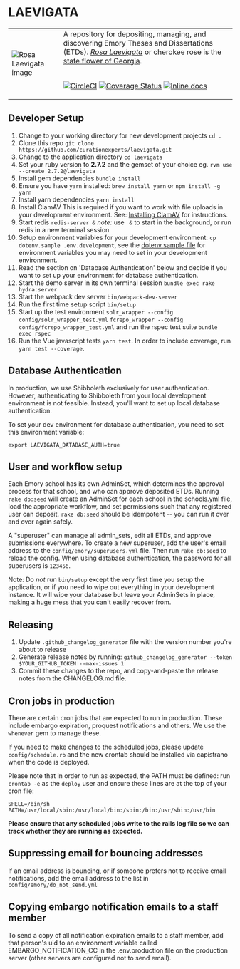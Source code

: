 # LAEVIGATA

<table width="100%">
<tr><td>
<img alt="Rosa Laevigata image" src="app/assets/images/RosaLaevigata.jpg">
</td><td>
A repository for depositing, managing, and discovering
Emory Theses and Dissertations (ETDs).
<a href="https://en.wikipedia.org/wiki/Rosa_laevigata"><em>Rosa Laevigata</em></a>
or cherokee rose is the <a href="https://georgia.gov/georgia-facts-and-symbols">state flower of Georgia</a>.
<br/><br/>

[![CircleCI](https://circleci.com/gh/curationexperts/laevigata/tree/main.svg?style=svg)](https://circleci.com/gh/curationexperts/laevigata/tree/main)
[![Coverage Status](https://coveralls.io/repos/github/curationexperts/laevigata/badge.svg?branch=main)](https://coveralls.io/github/curationexperts/laevigata?branch=main)
[![Inline docs](http://inch-ci.org/github/curationexperts/laevigata.svg?branch=main)](http://inch-ci.org/github/curationexperts/laevigata)

</td></tr>
</table>


## Developer Setup

1. Change to your working directory for new development projects
    `cd .`
1. Clone this repo
    `git clone https://github.com/curationexperts/laevigata.git`
1. Change to the application directory
    `cd laevigata`
1. Set your ruby version to **2.7.2** and the gemset of your choice
    eg. `rvm use --create 2.7.2@laevigata`
1. Install gem dependencies
    `bundle install`
1. Ensure you have `yarn` installed:
   `brew install yarn` or
   `npm install -g yarn`
1. Install yarn dependencies
    `yarn install`
1. Install ClamAV
    This is required if you want to work with file uploads in your development environment.
    See: [Installing ClamAV](https://www.clamav.net/documents/installing-clamav) for instructions.
1. Start redis
    `redis-server &`
    *note:* use ` &` to start in the background, or run redis in a new terminal session
1. Setup environment variables for your development environment:
    `cp dotenv.sample .env.development`,
    see the [dotenv sample file](dotenv.sample) for environment variables you may need to set in your development environment.  
1. Read the section on 'Database Authentication' below and decide if you want to set up your environment for database authentication.
1. Start the demo server in its own terminal session
    `bundle exec rake hydra:server`
1. Start the webpack dev server
   `bin/webpack-dev-server`
1. Run the first time setup script
    `bin/setup`
1. Start up the test environment
    `solr_wrapper --config config/solr_wrapper_test.yml`
    `fcrepo_wrapper --config config/fcrepo_wrapper_test.yml`
    and run the rspec test suite
    `bundle exec rspec`
1. Run the Vue javascript tests
    `yarn test`. In order to include coverage, run `yarn test --coverage`.

## Database Authentication

In production, we use Shibboleth exclusively for user authentication.  However, authenticating to Shibboleth from your local development environment is not feasible.  Instead, you'll want to set up local database authentication.

To set your dev environment for database authentication, you need to set this environment variable:

`export LAEVIGATA_DATABASE_AUTH=true`

## User and workflow setup

Each Emory school has its own AdminSet, which determines the approval process for that
school, and who can approve deposited ETDs. Running `rake db:seed` will create an AdminSet for each school in the schools.yml file, load the appropriate workflow, and set permissions such that any registered user can deposit. `rake db:seed` should be idempotent -- you can run it over and over again safely.

A "superuser" can manage all admin_sets, edit all ETDs, and approve submissions
everywhere. To create a new superuser, add the user's email address to the `config/emory/superusers.yml` file. Then run `rake db:seed` to reload the config. When using database authentication, the password for all superusers is `123456`.

Note: Do *not* run `bin/setup` except the very first time you setup the application, or if you need to wipe out everything in your development instance. It will wipe your database but leave your AdminSets in place, making a huge mess that you can't easily recover from.

## Releasing

1. Update `.github_changelog_generator` file with the version number you're about to release
2. Generate release notes by running: `github_changelog_generator --token $YOUR_GITHUB_TOKEN --max-issues 1`
3. Commit these changes to the repo, and copy-and-paste the release notes from the CHANGELOG.md file.

## Cron jobs in production

There are certain cron jobs that are expected to run in production. These include embargo expiration,
proquest notifications and others. We use the `whenever` gem to manage these.

If you need to make changes to the scheduled jobs, please update `config/schedule.rb` and
the new crontab should be installed via capistrano when the code is deployed.

Please note that in order to run as expected, the PATH must be defined: run `crontab -e` as the `deploy` user and
ensure these lines are at the top of your cron file:
```
SHELL=/bin/sh
PATH=/usr/local/sbin:/usr/local/bin:/sbin:/bin:/usr/sbin:/usr/bin
```

**Please ensure that any scheduled jobs write to the rails log file so we can track whether they are
running as expected.**

## Suppressing email for bouncing addresses

If an email address is bouncing, or if someone prefers not to receive email notifications,
add the email address to the list in `config/emory/do_not_send.yml`

## Copying embargo notification emails to a staff member

To send a copy of all notification expiration emails to a staff member, add that
person's uid to an environment variable called EMBARGO_NOTIFICATION_CC in the
.env.production file on the production server (other servers are configured not to
  send email).
